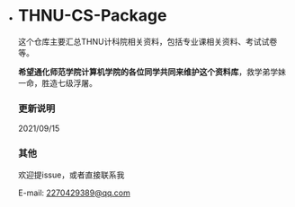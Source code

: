 - # THNU-CS-Package

  这个仓库主要汇总THNU计科院相关资料，包括专业课相关资料、考试试卷等。

  **希望通化师范学院计算机学院的各位同学共同来维护这个资料库**，救学弟学妹一命，胜造七级浮屠。


  ### 更新说明

  2021/09/15 

  

  

  

  ### 其他

  欢迎提issue，或者直接联系我

  E-mail: 2270429389@qq.com

  
